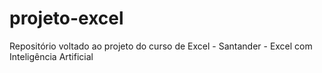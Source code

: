 # projeto-excel
Repositório voltado ao projeto do curso de Excel - Santander - Excel com Inteligência Artificial 
